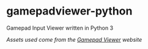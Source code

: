 # gamepadviewer-python
Gamepad Input Viewer written in Python 3

*Assets used come from the [Gamepad Viewer](https://gamepadviewer.com/) website*
